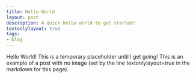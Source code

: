 ```yaml
---
title: Hello World
layout: post
description: A quick hello world to get started!
textonlylayout: true
tags:
- blog
---
```


Hello World! This is a temporary placeholder until I get going!
This is an example of a post with no image (set by the line textonlylayout=true in the markdown for this page).
